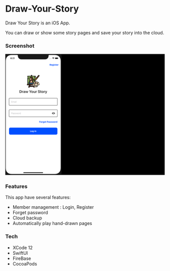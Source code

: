 # Draw-Your-Story

Draw Your Story is an iOS App.

You can draw or show some story pages and save your story into the cloud.

### Screenshot

![image](https://github.com/steven-LSC/Draw-Your-Story/blob/main/draw-your-story.gif)

### Features

This app have several features:

* Member management : Login, Register
* Forget password
* Cloud backup
* Automatically play hand-drawn pages


### Tech
* XCode 12
* SwiftUI
* FireBase
* CocoaPods
